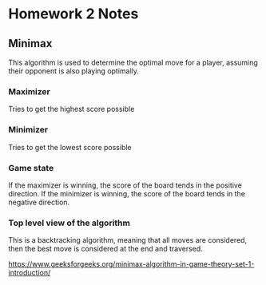 # Homework 2 Notes

## Minimax

This algorithm is used to determine the optimal move for a player, assuming their opponent is also playing optimally.

### Maximizer

Tries to get the highest score possible 

### Minimizer

Tries to get the lowest score possible

### Game state

If the maximizer is winning, the score of the board tends in the positive direction.
If the minimizer is winning, the score of the board tends in the negative direction.

### Top level view of the algorithm

This is a backtracking algorithm, meaning that all moves are considered, then the best move is considered at the end and traversed.

https://www.geeksforgeeks.org/minimax-algorithm-in-game-theory-set-1-introduction/
